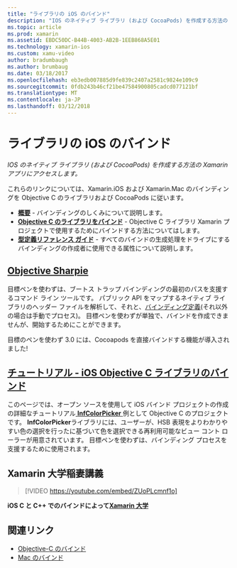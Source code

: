 ```yaml
---
title: "ライブラリの iOS のバインド"
description: "IOS のネイティブ ライブラリ (および CocoaPods) を作成する方法の Xamarin アプリにアクセスします。"
ms.topic: article
ms.prod: xamarin
ms.assetid: EBDC50DC-B44B-4003-AB2B-1EEB868A5E01
ms.technology: xamarin-ios
ms.custom: xamu-video
author: bradumbaugh
ms.author: brumbaug
ms.date: 03/18/2017
ms.openlocfilehash: eb3edb007885d9fe839c2407a2581c9824e109c9
ms.sourcegitcommit: 0fdb243b46cf21be47584900805cadcd077121bf
ms.translationtype: MT
ms.contentlocale: ja-JP
ms.lasthandoff: 03/12/2018
---
```

# <a name="binding-ios-libraries"></a>ライブラリの iOS のバインド

_IOS のネイティブ ライブラリ (および CocoaPods) を作成する方法の Xamarin アプリにアクセスします。_

これらのリンクについては、Xamarin.iOS および Xamarin.Mac のバインディングを Objective C のライブラリおよび CocoaPods に従います。

- [**概要**](~/cross-platform/macios/binding/overview.md) -
  バインディングのしくみについて説明します。
- [**Objective C のライブラリをバインド**](~/cross-platform/macios/binding/objective-c-libraries.md) -
  Objective C ライブラリ Xamarin プロジェクトで使用するためにバインドする方法についてはします。
- [**型定義リファレンス ガイド**](~/cross-platform/macios/binding/binding-types-reference.md) -
  すべてのバインドの生成処理をドライブにするバインディングの作成者に使用できる属性について説明します。

## <a name="objective-sharpiecross-platformmaciosbindingobjective-sharpieindexmd"></a>[Objective Sharpie](~/cross-platform/macios/binding/objective-sharpie/index.md)

目標ペンを使わずは、ブートス トラップ バインディングの最初のパスを支援するコマンド ライン ツールです。
パブリック API をマップするネイティブ ライブラリのヘッダー ファイルを解析して、それと、[バインディング定義](~/cross-platform/macios/binding/objective-c-libraries.md)(それ以外の場合は手動でプロセス)。 目標ペンを使わずが単独で、バインドを作成できませんが、開始するためにことができます。

目標のペンを使わず 3.0 には、Cocoapods を直接バインドする機能が導入されました!

## <a name="walkthrough---binding-an-ios-objective-c-librarywalkthroughmd"></a>[チュートリアル - iOS Objective C ライブラリのバインド](walkthrough.md)

このページでは、オープン ソースを使用して iOS バインド プロジェクトの作成の詳細なチュートリアル[ **InfColorPicker** ](https://github.com/InfinitApps/InfColorPicker)例として Objective C のプロジェクトです。 **InfColorPicker**ライブラリには、ユーザーが、HSB 表現をよりわかりやすい色の選択を行ったに基づいて色を選択できる再利用可能なビュー コント ローラーが用意されています。
目標ペンを使わずは、バインディング プロセスを支援するために使用されます。

## <a name="xamarin-university-lightning-lecture"></a>Xamarin 大学稲妻講義

> [!VIDEO https://youtube.com/embed/ZUoPLcmnf1o]

**iOS C と C++ でのバインドによって[Xamarin 大学](https://university.xamarin.com/)**

## <a name="related-links"></a>関連リンク

- [Objective-C のバインド](~/cross-platform/macios/binding/index.md)
- [Mac のバインド](~/mac/platform/binding.md)

